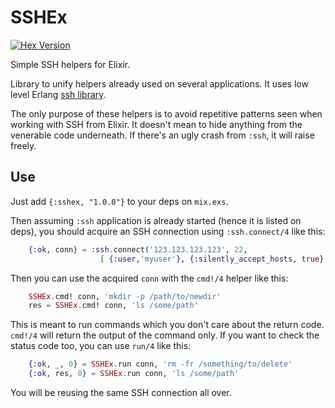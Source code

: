 # SSHEx

[![Hex Version](http://img.shields.io/hexpm/v/sshex.svg?style=flat)](https://hex.pm/packages/sshex)

Simple SSH helpers for Elixir.

Library to unify helpers already used on several applications. It uses low level
Erlang [ssh library](http://www.erlang.org/doc/man/ssh.html).

The only purpose of these helpers is to avoid repetitive patterns seen when
working with SSH from Elixir. It doesn't mean to hide anything from the
venerable code underneath. If there's an ugly crash from `:ssh`, it will
raise freely.

## Use

Just add `{:sshex, "1.0.0"}` to your deps on `mix.exs`.

Then assuming `:ssh` application is already started (hence it is listed on deps),
you should acquire an SSH connection using `:ssh.connect/4` like this:

```elixir
    {:ok, conn} = :ssh.connect('123.123.123.123', 22,
                    [ {:user,'myuser'}, {:silently_accept_hosts, true} ], 5000)
```

Then you can use the acquired `conn` with the `cmd!/4` helper like this:

```elixir
    SSHEx.cmd! conn, 'mkdir -p /path/to/newdir'
    res = SSHEx.cmd! conn, 'ls /some/path'
```

This is meant to run commands which you don't care about the return code.
`cmd!/4` will return the output of the command only. If you want to check the
status code too, you can use `run/4` like this:

```elixir
    {:ok, _, 0} = SSHEx.run conn, 'rm -fr /something/to/delete'
    {:ok, res, 0} = SSHEx.run conn, 'ls /some/path'
```

You will be reusing the same SSH connection all over.
